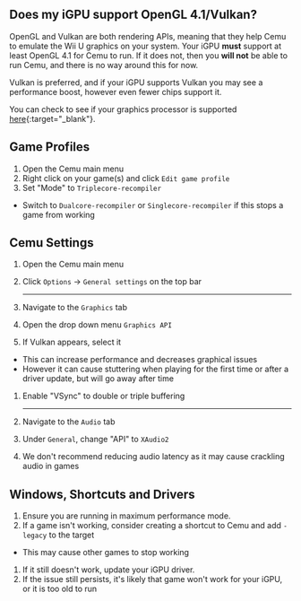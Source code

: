 ## Does my iGPU support OpenGL 4.1/Vulkan?

OpenGL and Vulkan are both rendering APIs, meaning that they help Cemu to emulate the Wii U graphics on your system. Your iGPU **must** support at least OpenGL 4.1 for Cemu to run. If it does not, then you **will not** be able to run Cemu, and there is no way around this for now.

Vulkan is preferred, and if your iGPU supports Vulkan you may see a performance boost, however even fewer chips support it.

You can check to see if your graphics processor is supported [here](https://www.intel.com/content/www/us/en/support/articles/000005524/graphics-drivers.html){:target="_blank"}.

## Game Profiles

1. Open the Cemu main menu
1. Right click on your game(s) and click `Edit game profile`
1. Set "Mode" to `Triplecore-recompiler`
  - Switch to `Dualcore-recompiler` or `Singlecore-recompiler` if this stops a game from working

## Cemu Settings

1. Open the Cemu main menu
1. Click `Options` -> `General settings` on the top bar

    ---

3. Navigate to the `Graphics` tab
1. Open the drop down menu `Graphics API`
1. If Vulkan appears, select it
  - This can increase performance and decreases graphical issues
  - However it can cause stuttering when playing for the first time or after a driver update, but will go away after time
1. Enable "VSync" to double or triple buffering

    ---

7. Navigate to the `Audio` tab
1. Under `General`, change "API" to `XAudio2`
1. We don't recommend reducing audio latency as it may cause crackling audio in games

## Windows, Shortcuts and Drivers

1. Ensure you are running in maximum performance mode.
1. If a game isn't working, consider creating a shortcut to Cemu and add `-legacy` to the target
  - This may cause other games to stop working
1. If it still doesn't work, update your iGPU driver.
1. If the issue still persists, it's likely that game won't work for your iGPU, or it is too old to run
